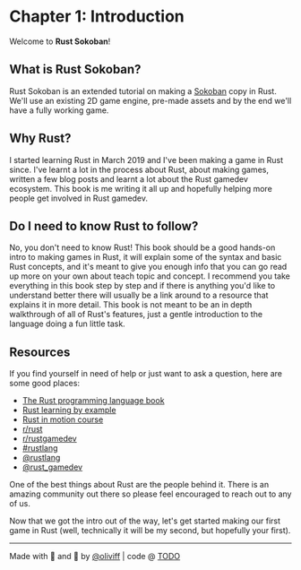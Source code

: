 # Chapter 1: Introduction
Welcome to **Rust Sokoban**! 

## What is Rust Sokoban?
Rust Sokoban is an extended tutorial on making a [Sokoban](https://en.wikipedia.org/wiki/Sokoban) copy in Rust. We'll use an existing 2D game engine, pre-made assets and by the end we'll have a fully working game.

## Why Rust?
I started learning Rust in March 2019 and I've been making a game in Rust since. I've learnt a lot in the process about Rust, about making games, written a few blog posts and learnt a lot about the Rust gamedev ecosystem. This book is me writing it all up and hopefully helping more people get involved in Rust gamedev.

## Do I need to know Rust to follow?
No, you don't need to know Rust! This book should be a good hands-on intro to making games in Rust, it will explain some of the syntax and basic Rust concepts, and it's meant to give you enough info that you can go read up more on your own about teach topic and concept. I recommend you take everything in this book step by step and if there is anything you'd like to understand better there will usually be a link around to a resource that explains it in more detail. This book is not meant to be an in depth walkthrough of all of Rust's features, just a gentle introduction to the language doing a fun little task.

## Resources
If you find yourself in need of help or just want to ask a question, here are some good places:
* [The Rust programming language book](https://amzn.to/2tXzRdP)
* [Rust learning by example](https://doc.rust-lang.org/rust-by-example/)
* [Rust in motion course](https://www.manning.com/livevideo/rust-in-motion?a_aid=cnichols&a_bid=6a993c2e)
* [r/rust](http://reddit.com/r/rust)
* [r/rustgamedev](http://reddit.com/r/rust_gamedev)
* [#rustlang](https://twitter.com/hashtag/rustlang)
* [@rustlang](https://twitter.com/rustlang)
* [@rust_gamedev](https://twitter.com/rust_gamedev)


One of the best things about Rust are the people behind it. There is an amazing community out there so please feel encouraged to reach out to any of us.

Now that we got the intro out of the way, let's get started making our first game in Rust (well, technically it will be my second, but hopefully your first).


_______
Made with 🦀 and 🧡 by [@oliviff](https://twitter.com/oliviff) | code @ [TODO](https://github.com/)
